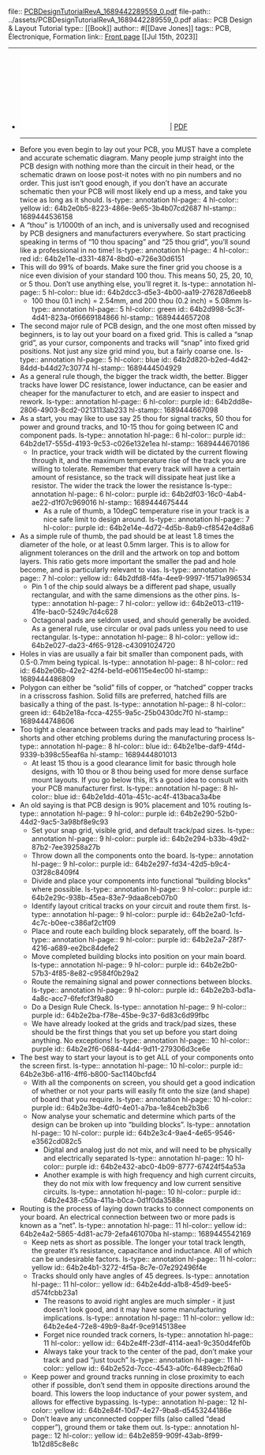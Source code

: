file:: [PCBDesignTutorialRevA_1689442289559_0.pdf](../assets/PCBDesignTutorialRevA_1689442289559_0.pdf)
file-path:: ../assets/PCBDesignTutorialRevA_1689442289559_0.pdf
alias:: PCB Design & Layout Tutorial
type:: [[Book]]
author:: #[[Dave Jones]]
tags:: PCB, Électronique, Formation
link:: [Front page](https://alternatezone.com/electronics/pcbdesign.htm)
[[Jul 15th, 2023]]
***

- ![Viewer](../assets/PCBDesignTutorialRevA_1689442289559_0.pdf) | [PDF](../assets/PCBDesignTutorialRevA_1689442289559_0.pdf)
  ***
- Before you even begin to lay out your PCB, you MUST have a complete and accurate schematic diagram. Many people jump straight into the PCB design with nothing more than the circuit in their head, or the schematic drawn on loose post-it notes with no pin numbers and no order. This just isn’t good enough, if you don’t have an accurate schematic then your PCB will most likely end up a mess, and take you twice as long as it should.
  ls-type:: annotation
  hl-page:: 4
  hl-color:: yellow
  id:: 64b2e0b5-8223-486e-9e65-3b4b07cd2687
  hl-stamp:: 1689444536158
- A “thou” is 1/1000th of an inch, and is universally used and recognised by PCB designers and manufacturers everywhere. So start practicing speaking in terms of “10 thou spacing” and “25 thou grid”, you’ll sound like a professional in no time!
  ls-type:: annotation
  hl-page:: 4
  hl-color:: red
  id:: 64b2e11e-d331-4874-8bd0-e726e30d6151
- This will do 99% of boards. Make sure the finer grid you choose is a nice even division of your standard 100 thou. This means 50, 25, 20, 10, or 5 thou. Don’t use anything else, you’ll regret it.
  ls-type:: annotation
  hl-page:: 5
  hl-color:: blue
  id:: 64b2dcc3-d5e3-4b00-aa19-276287d6eeb8
	- 100 thou (0.1 inch) = 2.54mm, and 200 thou (0.2 inch) = 5.08mm
	  ls-type:: annotation
	  hl-page:: 5
	  hl-color:: green
	  id:: 64b2d998-5c3f-4d41-823a-0f6669184866
	  hl-stamp:: 1689444657208
- The second major rule of PCB design, and the one most often missed by beginners, is to lay out your board on a fixed grid. This is called a “snap grid”, as your cursor, components and tracks will “snap” into fixed grid positions. Not just any size grid mind you, but a fairly coarse one.
  ls-type:: annotation
  hl-page:: 5
  hl-color:: blue
  id:: 64b2d820-b2ed-4d42-84dd-b44d27c30774
  hl-stamp:: 1689444504929
- As a general rule though, the bigger the track width, the better. Bigger tracks have lower DC resistance, lower inductance, can be easier and cheaper for the manufacturer to etch, and are easier to inspect and rework.
  ls-type:: annotation
  hl-page:: 6
  hl-color:: purple
  id:: 64b2dd8e-2806-4903-8cd2-0213113ab233
  hl-stamp:: 1689444667098
- As a start, you may like to use say 25 thou for signal tracks, 50 thou for power and ground tracks, and 10-15 thou for going between IC and component pads.
  ls-type:: annotation
  hl-page:: 6
  hl-color:: purple
  id:: 64b2de17-555d-4193-9c53-c026e132e1ea
  hl-stamp:: 1689444670186
	- In practice, your track width will be dictated by the current flowing through it, and the maximum temperature rise of the track you are willing to tolerate. Remember that every track will have a certain amount of resistance, so the track will dissipate heat just like a resistor. The wider the track the lower the resistance
	  ls-type:: annotation
	  hl-page:: 6
	  hl-color:: purple
	  id:: 64b2df03-16c0-4ab4-ae22-d1f07c969016
	  hl-stamp:: 1689444675444
		- As a rule of thumb, a 10degC temperature rise in your track is a nice safe limit to design around. 
		  ls-type:: annotation
		  hl-page:: 7
		  hl-color:: purple
		  id:: 64b2e14e-4d72-4d5b-8ab9-cf8542e4d8a6
- As a simple rule of thumb, the pad should be at least 1.8 times the diameter of the hole, or at least 0.5mm larger. This is to allow for alignment tolerances on the drill and the artwork on top and bottom layers. This ratio gets more important the smaller the pad and hole become, and is particularly relevant to vias.
  ls-type:: annotation
  hl-page:: 7
  hl-color:: yellow
  id:: 64b2dfd8-f4fa-4ee9-9997-1f571a996534
	- Pin 1 of the chip sould always be a different pad shape, usually rectangular, and with the same dimensions as the other pins.
	  ls-type:: annotation
	  hl-page:: 7
	  hl-color:: yellow
	  id:: 64b2e013-c119-41fe-bac0-5249c7d4c628
	- Octagonal pads are seldom used, and should generally be avoided. As a general rule, use circular or oval pads unless you need to use rectangular.
	  ls-type:: annotation
	  hl-page:: 8
	  hl-color:: yellow
	  id:: 64b2e027-da23-4f65-9128-c43091024720
- Holes in vias are usually a fair bit smaller than component pads, with 0.5-0.7mm being typical.
  ls-type:: annotation
  hl-page:: 8
  hl-color:: red
  id:: 64b2e06b-42e2-42f4-be1d-e06115e4ec00
  hl-stamp:: 1689444486809
- Polygon can either be “solid” fills of copper, or “hatched” copper tracks in a crisscross fashion. Solid fills are preferred, hatched fills are basically a thing of the past.
  ls-type:: annotation
  hl-page:: 8
  hl-color:: green
  id:: 64b2e18a-fcca-4255-9a5c-25b0430dc7f0
  hl-stamp:: 1689444748606
- Too tight a clearance between tracks and pads may lead to “hairline” shorts and other etching problems during the manufacturing process
  ls-type:: annotation
  hl-page:: 8
  hl-color:: blue
  id:: 64b2e1be-daf9-4f4d-9339-b398c55eaf6a
  hl-stamp:: 1689444801013
	- At least 15 thou is a good clearance limit for basic through hole designs, with 10 thou or 8 thou being used for more dense surface mount layouts. If you go below this, it’s a good idea to consult with your PCB manufacturer first.
	  ls-type:: annotation
	  hl-page:: 8
	  hl-color:: blue
	  id:: 64b2e1dd-401a-451c-ac4f-413baca3a4be
- An old saying is that PCB design is 90% placement and 10% routing
  ls-type:: annotation
  hl-page:: 9
  hl-color:: purple
  id:: 64b2e290-52b0-44d2-9ac5-3a98bf8e9c93
	- Set your snap grid, visible grid, and default track/pad sizes.
	  ls-type:: annotation
	  hl-page:: 9
	  hl-color:: purple
	  id:: 64b2e294-b33b-49d2-87b2-7ee39258a27b
	- Throw down all the components onto the board.
	  ls-type:: annotation
	  hl-page:: 9
	  hl-color:: purple
	  id:: 64b2e297-fd34-42d5-b9c4-03f28c8409f4
	- Divide and place your components into functional “building blocks” where possible.
	  ls-type:: annotation
	  hl-page:: 9
	  hl-color:: purple
	  id:: 64b2e29c-938b-45ea-83e7-9daa8ceb07b0
	- Identify layout critical tracks on your circuit and route them first.
	  ls-type:: annotation
	  hl-page:: 9
	  hl-color:: purple
	  id:: 64b2e2a0-1cfd-4c7c-b0ee-c386af2c1f09
	- Place and route each building block separately, off the board.
	  ls-type:: annotation
	  hl-page:: 9
	  hl-color:: purple
	  id:: 64b2e2a7-28f7-4216-a689-ee2bc84defe2
	- Move completed building blocks into position on your main board.
	  ls-type:: annotation
	  hl-page:: 9
	  hl-color:: purple
	  id:: 64b2e2b0-57b3-4f85-8e82-c9584f0b29a2
	- Route the remaining signal and power connections between blocks.
	  ls-type:: annotation
	  hl-page:: 9
	  hl-color:: purple
	  id:: 64b2e2b3-bd1a-4a8c-acc7-6fefcf3f9a80
	- Do a Design Rule Check.
	  ls-type:: annotation
	  hl-page:: 9
	  hl-color:: purple
	  id:: 64b2e2ba-f78e-45be-9c37-6d83c6d99fbc
	- We have already looked at the grids and track/pad sizes, these should be the first things that you set up before you start doing anything. No exceptions!
	  ls-type:: annotation
	  hl-page:: 10
	  hl-color:: purple
	  id:: 64b2e2f6-0684-44d4-9d11-279306d3ce6e
- The best way to start your layout is to get ALL of your components onto the screen first.
  ls-type:: annotation
  hl-page:: 10
  hl-color:: purple
  id:: 64b2e3b6-a116-4ff6-b800-5ac1140bcfd4
	- With all the components on screen, you should get a good indication of whether or not your parts will easily fit onto the size (and shape) of board that you require.
	  ls-type:: annotation
	  hl-page:: 10
	  hl-color:: purple
	  id:: 64b2e3be-4df0-4e01-a7ba-1e84ceb2b3b6
	- Now analyse your schematic and determine which parts of the design can be broken up into “building blocks”.
	  ls-type:: annotation
	  hl-page:: 10
	  hl-color:: purple
	  id:: 64b2e3c4-9ae4-4e65-9546-e3562cd082c5
		- Digital and analog just do not mix, and will need to be physically and electrically separated
		  ls-type:: annotation
		  hl-page:: 10
		  hl-color:: purple
		  id:: 64b2e432-abc0-4b09-8777-67424f54a53a
		- Another example is with high frequency and high current circuits, they do not mix with low frequency and low current sensitive circuits.
		  ls-type:: annotation
		  hl-page:: 10
		  hl-color:: purple
		  id:: 64b2e438-c50a-411a-b0ca-0d1f0da3588e
- Routing is the process of laying down tracks to connect components on your board. An electrical connection between two or more pads is known as a “net”.
  ls-type:: annotation
  hl-page:: 11
  hl-color:: yellow
  id:: 64b2e4a2-5865-4d81-ac79-2efa461070ba
  hl-stamp:: 1689445542169
	- Keep nets as short as possible. The longer your total track length, the greater it’s resistance, capacitance and inductance. All of which can be undesirable factors.
	  ls-type:: annotation
	  hl-page:: 11
	  hl-color:: yellow
	  id:: 64b2e4b1-3272-4f5a-8c7e-07e292496f4e
	- Tracks should only have angles of 45 degrees.
	  ls-type:: annotation
	  hl-page:: 11
	  hl-color:: yellow
	  id:: 64b2e4dd-a1b8-45d9-bee5-d574fcbb23a1
		- The reasons to avoid right angles are much simpler - it just doesn’t look good, and it may have some manufacturing implications.
		  ls-type:: annotation
		  hl-page:: 11
		  hl-color:: yellow
		  id:: 64b2e4e4-72e8-49b9-8a4f-9ce9145138ee
		- Forget nice rounded track corners,
		  ls-type:: annotation
		  hl-page:: 11
		  hl-color:: yellow
		  id:: 64b2e4ff-23df-4114-aea1-9c350d4fef0b
		- Always take your track to the center of the pad, don’t make your track and pad “just touch”
		  ls-type:: annotation
		  hl-page:: 11
		  hl-color:: yellow
		  id:: 64b2e52d-7ccc-4543-a0fc-6489ecb2f6a0
	- Keep power and ground tracks running in close proximity to each other if possible, don’t send them in opposite directions around the board. This lowers the loop inductance of your power system, and allows for effective bypassing.
	  ls-type:: annotation
	  hl-page:: 12
	  hl-color:: yellow
	  id:: 64b2e84f-10d7-4e27-9ba8-d5453244186e
	- Don’t leave any unconnected copper fills (also called “dead copper”), ground them or take them out.
	  ls-type:: annotation
	  hl-page:: 12
	  hl-color:: yellow
	  id:: 64b2e859-909f-43ab-8f99-1b12d85c8e8c